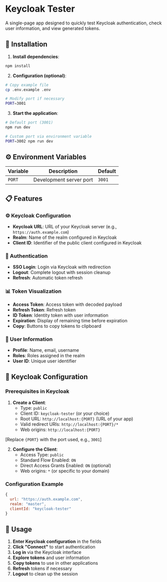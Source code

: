 # Keycloak Tester

A single-page app designed to quickly test Keycloak authentication, check user information, and view generated tokens.

## 🚀 Installation

1. **Install dependencies**:

```bash
npm install
```

2. **Configuration (optional)**:

```bash
# Copy example file
cp .env.example .env

# Modify port if necessary
PORT=3001
```

3. **Start the application**:

```bash
# Default port (3001)
npm run dev

# Custom port via environment variable
PORT=3002 npm run dev
```

## ⚙️ Environment Variables

| Variable | Description             | Default |
| -------- | ----------------------- | ------- |
| `PORT`   | Development server port | `3001`  |

## 📋 Features

### ⚙️ Keycloak Configuration

- **Keycloak URL**: URL of your Keycloak server (e.g., `https://auth.example.com`)
- **Realm**: Name of the realm configured in Keycloak
- **Client ID**: Identifier of the public client configured in Keycloak

### 🔐 Authentication

- **SSO Login**: Login via Keycloak with redirection
- **Logout**: Complete logout with session cleanup
- **Refresh**: Automatic token refresh

### 📊 Token Visualization

- **Access Token**: Access token with decoded payload
- **Refresh Token**: Refresh token
- **ID Token**: Identity token with user information
- **Expiration**: Display of remaining time before expiration
- **Copy**: Buttons to copy tokens to clipboard

### 👤 User Information

- **Profile**: Name, email, username
- **Roles**: Roles assigned in the realm
- **User ID**: Unique user identifier

## 🔧 Keycloak Configuration

### Prerequisites in Keycloak

1. **Create a Client**:
   - Type: `public`
   - Client ID: `keycloak-tester` (or your choice)
   - Root URL: `http://localhost:{PORT}` (URL of your app)
   - Valid redirect URIs: `http://localhost:{PORT}/*`
   - Web origins: `http://localhost:{PORT}`

[Replace `{PORT}` with the port used, e.g., `3001`]

2. **Configure the Client**:
   - Access Type: `public`
   - Standard Flow Enabled: `ON`
   - Direct Access Grants Enabled: `ON` (optional)
   - Web origins: `*` (or specific to your domain)

### Configuration Example

```javascript
{
  url: "https://auth.example.com",
  realm: "master",
  clientId: "keycloak-tester"
}
```

## 📱 Usage

1. **Enter Keycloak configuration** in the fields
2. **Click "Connect"** to start authentication
3. **Log in** via the Keycloak interface
4. **Explore tokens** and user information
5. **Copy tokens** to use in other applications
6. **Refresh** tokens if necessary
7. **Logout** to clean up the session
